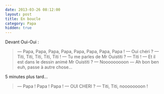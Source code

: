 ```yaml
---
date: 2013-03-26 08:12:00
layout: post
title: En boucle
category: Papa
hidden: true
---
```


Devant Oui-Oui :

> —  Papa, Papa, Papa, Papa, Papa, Papa, Papa, Papa ! 
> —  Oui chéri ? 
> —  Titi, Titi, Titi, Titi, Titi ! 
> —  Tu me parles de Mr Ouistiti ? 
> —  Titi ! 
> —  Et il est dans le dessin animé Mr Ouistiti ? 
> —  Nooooooooon 
> —  Ah bon ben euh, passe à autre chose...

5 minutes plus tard...

> —  Papa ! Papa ! Papa ! 
> —  OUI CHERI ? 
> —  Titi, Titi, noooooooon !


